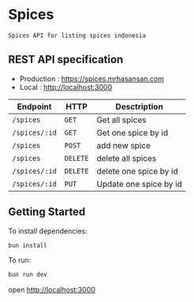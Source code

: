 # Spices

    Spices API for listing spices indonesia

## REST API specification

- Production : <https://spices.mrhasansan.com>
- Local : <http://localhost:3000>

| Endpoint      | HTTP     | Desctription           |
| ------------- | -------- | ---------------------- |
| `/spices`     | `GET`    | Get all spices         |
| `/spices/:id` | `GET`    | Get one spice by id    |
| `/spices`     | `POST`   | add new spice          |
| `/spices`     | `DELETE` | delete all spices      |
| `/spices/:id` | `DELETE` | delete one spice by id |
| `/spices/:id` | `PUT`    | Update one spice by id |

## Getting Started

To install dependencies:

```sh
bun install
```

To run:

```sh
bun run dev
```

open <http://localhost:3000>
